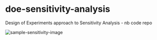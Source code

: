 # doe-sensitivity-analysis
Design of Experiments approach to Sensitivity Analysis - nb code repo


![sample-sensitivity-image](imgs/fl-level-sensitivity.png)